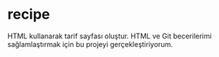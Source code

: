# recipe
HTML kullanarak tarif sayfası oluştur. HTML ve Git becerilerimi sağlamlaştırmak için bu projeyi gerçekleştiriyorum.